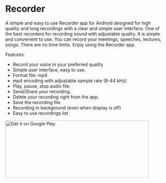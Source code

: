 # Recorder
A simple and easy to use Recorder app for Android designed for high quality and long recordings with a clear and simple user interface. One of the best recorders for recording sound with adjustable quality.  It is simple and convenient to use. You can record your meetings, speeches, lectures, songs. There are no time limits. Enjoy using the Recorder app.

Features:
- Record your voice in your preferred quality
- Simple user interface, easy to use.
- Format file: mp4
- mp4 encoding with adjustable sample rate (8-44 kHz)
- Play, pause, stop audio file.
- Send/Share your recording.
- Delete your recording right from the app.
- Save the recording file.
- Recording in background (even when display is off)
- Easy to use recordings list


<a href='https://play.google.com/store/apps/details?id=com.zam.recorder'>
<img alt='Get it on Google Play' src='https://play.google.com/intl/en_us/badges/images/generic/en_badge_web_generic.png' height="180" width="450"/></a>
